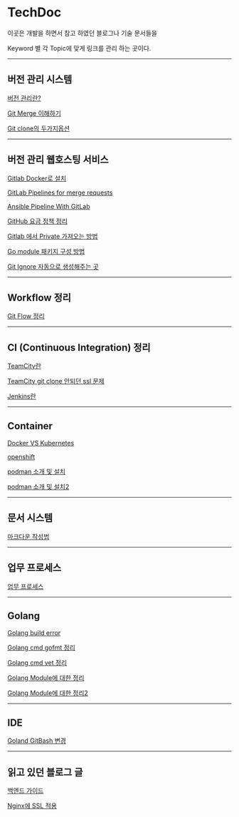 # TechDoc

 이곳은 개발을 하면서 참고 하였던 블로그나 기술 문서들을
 
Keyword 별 각 Topic에 맞게 링크를 관리 하는 곳이다.


---
## 버전 관리 시스템
[버전 관리란?](https://git-scm.com/book/ko/v2/%EC%8B%9C%EC%9E%91%ED%95%98%EA%B8%B0-%EB%B2%84%EC%A0%84-%EA%B4%80%EB%A6%AC%EB%9E%80%3F)

[Git Merge 이해하기](https://im-developer.tistory.com/182)

[Git clone의 두가지옵션](https://pinocc.tistory.com/138)


---
## 버전 관리 웹호스팅 서비스
[Gitlab Docker로 설치](https://www.lesstif.com/gitlab/install-gitlab-using-docker-100205406.html)

[GitLab Pipelines for merge requests]()

[Ansible Pipeline With GitLab](https://kruyt.org/ansible-ci-with-gitlab/)

[GitHub 요금 정책 정리](https://www.lainyzine.com/ko/article/how-to-create-an-organization-for-collaboration-on-github/)

[Gitlab 에서 Private 가져오는 방법](https://mingrammer.com/go-modules-private-repo/)

[Go module 패키지 구성 방법](https://www.popit.kr/%EA%B3%A0-%EB%AA%A8%EB%93%88%EC%9D%84-%EC%82%AC%EC%9A%A9%ED%95%98%EC%97%AC-%ED%8C%A8%ED%82%A4%EC%A7%80-%EA%B5%AC%EC%84%B1-%EB%B0%A9%EB%B2%95-%EA%B0%9C%EC%84%A0%ED%95%98%EA%B8%B0/)

[Git Ignore 자동으로 생성해주는 곳](https://www.toptal.com/developers/gitignore)

---
## Workflow 정리
[Git Flow 정리](https://medium.com/geekculture/enhanced-working-flow-from-git-flow-github-flow-and-gitlab-flow-9fdb02ef65dd)


---
## CI (Continuous Integration) 정리
[TeamCity란](https://jojoldu.tistory.com/448)

[TeamCity git clone 안되던 ssl 문제](http://egloos.zum.com/seoz/v/4057299)

[Jenkins란](https://velog.io/@jellyb3ar/CICD-Jenkins-%EC%A0%95%EB%A6%AC)


---
## Container
[Docker VS Kubernetes](https://jbhs7014.tistory.com/81?category=460188)

[openshift](https://jbhs7014.tistory.com/98)

[podman 소개 및 설치](https://www.lesstif.com/container/podman-98926748.html)

[podman  소개 및 설치2](https://chhanz.github.io/container/2020/03/02/podman/)

---
## 문서 시스템
[마크다운 작성법](https://gist.github.com/ihoneymon/652be052a0727ad59601)


---
## 업무 프로세스
[업무 프로세스](http://developer.gaeasoft.co.kr/development-guide/workflow/gitlab-workflow-guide/)


---
## Golang
[Golang build error](https://yoonbh2714.blogspot.com/2021/05/golang-116-gosum.html)

[Golang cmd gofmt 정리](https://pkg.go.dev/cmd/gofmt)

[Golang cmd vet 정리](https://pkg.go.dev/cmd/vet@go1.17.3)

[Golang Module에 대한 정리](https://jhouse0317.tistory.com/148)

[Golang Module에 대한 정리2](https://yoongrammer.tistory.com/33)

---
## IDE
[Goland GitBash 변경](https://violetboralee.medium.com/intellij-idea%EC%99%80-git-bash-%EC%97%B0%EB%8F%99%ED%95%98%EA%B8%B0-63e8216aa7de)


---
## 읽고 있던 블로그 글
[백엔드 가이드](https://velog.io/@city7310/%EB%B0%B1%EC%97%94%EB%93%9C%EA%B0%80-%EC%9D%B4%EC%A0%95%EB%8F%84%EB%8A%94-%ED%95%B4%EC%A4%98%EC%95%BC-%ED%95%A8-3.-%EA%B0%9C%EB%B0%9C-%ED%94%84%EB%A1%9C%EC%84%B8%EC%8A%A4-%EC%A0%95%EB%A6%BD)

[Nginx에 SSL 적용](https://velog.io/@may_soouu/letsencrypt-nginx%EC%97%90-%EC%9D%B8%EC%A6%9D-%EC%A0%81%EC%9A%A9%ED%95%98%EA%B8%B0ssl)
